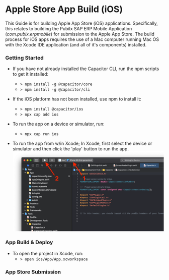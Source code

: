 # Apple Store App Build (iOS)

This Guide is for building Apple App Store (iOS) applications.  Specifically, this relates to building the Pubilx SAP ERP Mobile Application (*com.pubix.erpmobile*) for submission to the Apple App Store.  The build process for iOS apps requires the use of a Mac computer running Mac OS with the Xcode IDE application (and all of it's components) installed.

### Getting Started
- If you have not already installed the Capacitor CLI, run the npm scripts to get it installed:
    - `> npm install -g @capacitor/core`
    - `> npm install -g @capacitor/cli`

- If the iOS platform has not been installed, use npm to install it:
    - `> npm install @capacitor/ios`
    - `> npx cap add ios`

- To run the app on a device or simulator, run:
    - `> npx cap run ios`

- To run the app from w/in Xcode; In Xcode, first select the device or simulator and then click the 'play' button to run the app.
![Xcode Image](./img/runInXcode.png)


### App Build & Deploy
- To open the project in Xcode, run:
    - `> open ios/App/App.xcworkspace`

### App Store Submission